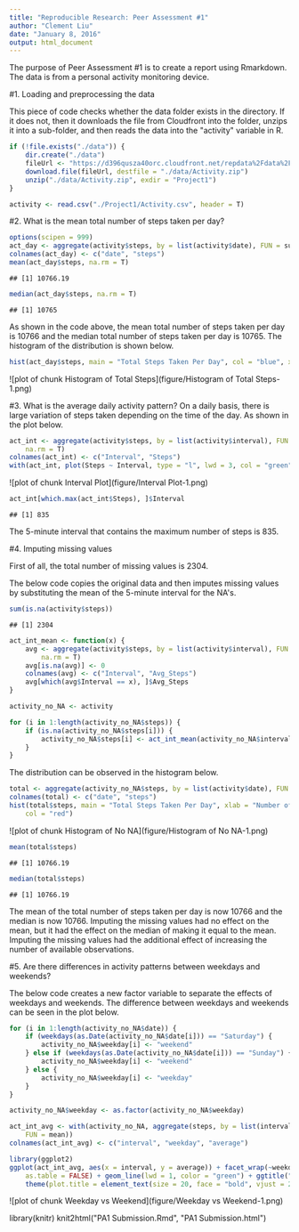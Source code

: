 ```yaml
---
title: "Reproducible Research: Peer Assessment #1"
author: "Clement Liu"
date: "January 8, 2016"
output: html_document
---
```


The purpose of Peer Assessment #1 is to create a report using Rmarkdown. The data is from a personal activity monitoring device.

#1. Loading and preprocessing the data

This piece of code checks whether the data folder exists in the directory. If it does not, then it downloads the file from Cloudfront into the folder, unzips it into a sub-folder, and then reads the data into the "activity" variable in R.


```r
if (!file.exists("./data")) {
    dir.create("./data")
    fileUrl <- "https://d396qusza40orc.cloudfront.net/repdata%2Fdata%2Factivity.zip"
    download.file(fileUrl, destfile = "./data/Activity.zip")
    unzip("./data/Activity.zip", exdir = "Project1")
}

activity <- read.csv("./Project1/Activity.csv", header = T)
```

#2. What is the mean total number of steps taken per day?


```r
options(scipen = 999)
act_day <- aggregate(activity$steps, by = list(activity$date), FUN = sum)
colnames(act_day) <- c("date", "steps")
mean(act_day$steps, na.rm = T)
```

```
## [1] 10766.19
```

```r
median(act_day$steps, na.rm = T)
```

```
## [1] 10765
```


As shown in the code above, the mean total number of steps taken per day is 10766 and the median total number of steps taken per day is 10765. The histogram of the distribution is shown below.



```r
hist(act_day$steps, main = "Total Steps Taken Per Day", col = "blue", xlab = "Number of Steps")
```

![plot of chunk Histogram of Total Steps](figure/Histogram of Total Steps-1.png) 

#3. What is the average daily activity pattern?
On a daily basis, there is large variation of steps taken depending on the time of the day. As shown in the plot below.


```r
act_int <- aggregate(activity$steps, by = list(activity$interval), FUN = sum, 
    na.rm = T)
colnames(act_int) <- c("Interval", "Steps")
with(act_int, plot(Steps ~ Interval, type = "l", lwd = 3, col = "green", main = "Steps Taken by Interval"))
```

![plot of chunk Interval Plot](figure/Interval Plot-1.png) 

```r
act_int[which.max(act_int$Steps), ]$Interval
```

```
## [1] 835
```

The 5-minute interval that contains the maximum number of steps is 835.

#4. Imputing missing values

First of all, the total number of missing values is 2304.

The below code copies the original data and then imputes missing values by substituting the mean of the 5-minute interval for the NA's.


```r
sum(is.na(activity$steps))
```

```
## [1] 2304
```

```r
act_int_mean <- function(x) {
    avg <- aggregate(activity$steps, by = list(activity$interval), FUN = mean, 
        na.rm = T)
    avg[is.na(avg)] <- 0
    colnames(avg) <- c("Interval", "Avg_Steps")
    avg[which(avg$Interval == x), ]$Avg_Steps
}

activity_no_NA <- activity

for (i in 1:length(activity_no_NA$steps)) {
    if (is.na(activity_no_NA$steps[i])) {
        activity_no_NA$steps[i] <- act_int_mean(activity_no_NA$interval[i])
    }
}
```

The distribution can be observed in the histogram below.


```r
total <- aggregate(activity_no_NA$steps, by = list(activity$date), FUN = sum)
colnames(total) <- c("date", "steps")
hist(total$steps, main = "Total Steps Taken Per Day", xlab = "Number of Steps", 
    col = "red")
```

![plot of chunk Histogram of No NA](figure/Histogram of No NA-1.png) 

```r
mean(total$steps)
```

```
## [1] 10766.19
```

```r
median(total$steps)
```

```
## [1] 10766.19
```

The mean of the total number of steps taken per day is now 10766 and the median is now 10766. Imputing the missing values had no effect on the mean, but it had the effect on the median of making it equal to the mean. Imputing the missing values had the additional effect of increasing the number of available observations.

#5. Are there differences in activity patterns between weekdays and weekends?

The below code creates a new factor variable to separate the effects of weekdays and weekends. The difference between weekdays and weekends can be seen in the plot below.


```r
for (i in 1:length(activity_no_NA$date)) {
    if (weekdays(as.Date(activity_no_NA$date[i])) == "Saturday") {
        activity_no_NA$weekday[i] <- "weekend"
    } else if (weekdays(as.Date(activity_no_NA$date[i])) == "Sunday") {
        activity_no_NA$weekday[i] <- "weekend"
    } else {
        activity_no_NA$weekday[i] <- "weekday"
    }
}

activity_no_NA$weekday <- as.factor(activity_no_NA$weekday)

act_int_avg <- with(activity_no_NA, aggregate(steps, by = list(interval, weekday), 
    FUN = mean))
colnames(act_int_avg) <- c("interval", "weekday", "average")

library(ggplot2)
ggplot(act_int_avg, aes(x = interval, y = average)) + facet_wrap(~weekday, ncol = 1, 
    as.table = FALSE) + geom_line(lwd = 1, color = "green") + ggtitle("Average Number of Steps by Interval") + 
    theme(plot.title = element_text(size = 20, face = "bold", vjust = 2))
```

![plot of chunk Weekday vs Weekend](figure/Weekday vs Weekend-1.png) 

library(knitr)
knit2html("PA1 Submission.Rmd", "PA1 Submission.html")
